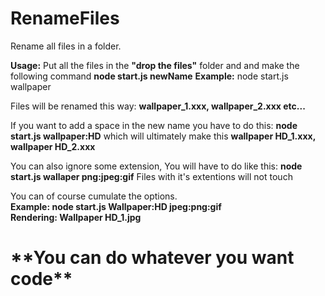 # RenameFiles

Rename all files in a folder.

**Usage:** Put all the files in the **"drop the files"** folder and and make the following command **node start.js newName**
**Example:** node start.js wallpaper

Files will be renamed this way: **wallpaper_1.xxx, wallpaper_2.xxx etc...**

If you want to add a space in the new name you have to do this: **node start.js wallpaper:HD** which will ultimately make this 
**wallpaper HD_1.xxx, wallpaper HD_2.xxx**

You can also ignore some extension, You will have to do like this: **node start.js wallaper png:jpeg:gif** Files with it's extentions will not touch

You can of course cumulate the options.
<br>
**Example: node start.js Wallpaper:HD jpeg:png:gif**
<br>
**Rendering: Wallpaper HD_1.jpg**
<br>
<h1>**You can do whatever you want code**<h1>
